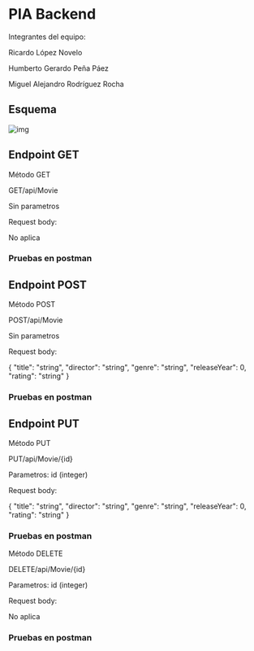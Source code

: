 # PIA Backend

Integrantes del equipo:

Ricardo López Novelo


Humberto Gerardo Peña Páez

Miguel Alejandro Rodríguez Rocha

## Esquema
![img](https://github.com/Maiikrdz/VideolibraryCRUD/blob/img/esquema.jpeg)

## Endpoint GET

Método GET

GET/api/Movie

Sin parametros

Request body:

No aplica

### Pruebas en postman

## Endpoint POST

Método POST

POST/api/Movie

Sin parametros

Request body:

{
  "title": "string",
  "director": "string",
  "genre": "string",
  "releaseYear": 0,
  "rating": "string"
}

### Pruebas en postman

## Endpoint PUT
Método PUT

PUT/api/Movie/{id}

Parametros: id (integer)

Request body:

{
  "title": "string",
  "director": "string",
  "genre": "string",
  "releaseYear": 0,
  "rating": "string"
}

### Pruebas en postman
Método DELETE

DELETE/api/Movie/{id}

Parametros: id (integer)

Request body:

No aplica

### Pruebas en postman